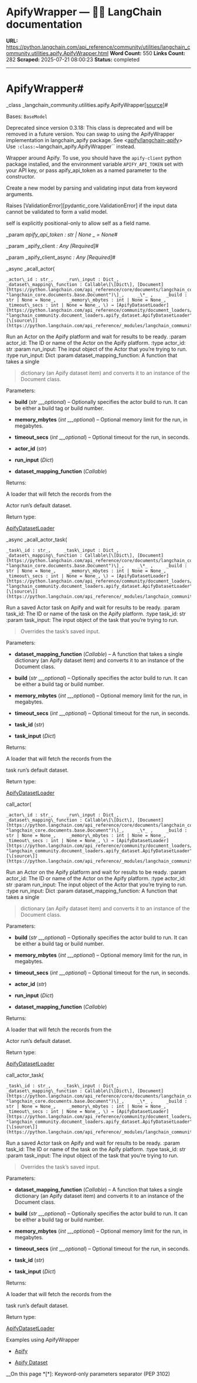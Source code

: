# ApifyWrapper — 🦜🔗 LangChain  documentation

**URL:** https://python.langchain.com/api_reference/community/utilities/langchain_community.utilities.apify.ApifyWrapper.html
**Word Count:** 550
**Links Count:** 282
**Scraped:** 2025-07-21 08:00:23
**Status:** completed

---

# ApifyWrapper\#

_class _langchain\_community.utilities.apify.ApifyWrapper[\[source\]](https://python.langchain.com/api_reference/_modules/langchain_community/utilities/apify.html#ApifyWrapper)\#     

Bases: `BaseModel`

Deprecated since version 0.3.18: This class is deprecated and will be removed in a future version. You can swap to using the ApifyWrapper implementation in langchain\_apify package. See <[apify/langchain-apify](https://github.com/apify/langchain-apify)> Use `:class:`~langchain_apify.ApifyWrapper`` instead.

Wrapper around Apify. To use, you should have the `apify-client` python package installed, and the environment variable `APIFY_API_TOKEN` set with your API key, or pass apify\_api\_token as a named parameter to the constructor.

Create a new model by parsing and validating input data from keyword arguments.

Raises \[ValidationError\]\[pydantic\_core.ValidationError\] if the input data cannot be validated to form a valid model.

self is explicitly positional-only to allow self as a field name.

_param _apify\_api\_token _: str | None_ _ = None_\#     

_param _apify\_client _: Any_ _\[Required\]_\#     

_param _apify\_client\_async _: Any_ _\[Required\]_\#     

_async _acall\_actor\(

    _actor\_id : str_,     _run\_input : Dict_,     _dataset\_mapping\_function : Callable\[\[Dict\], [Document](https://python.langchain.com/api_reference/core/documents/langchain_core.documents.base.Document.html#langchain_core.documents.base.Document "langchain_core.documents.base.Document")\]_,     _\*_ ,     _build : str | None = None_,     _memory\_mbytes : int | None = None_,     _timeout\_secs : int | None = None_, \) → [ApifyDatasetLoader](https://python.langchain.com/api_reference/community/document_loaders/langchain_community.document_loaders.apify_dataset.ApifyDatasetLoader.html#langchain_community.document_loaders.apify_dataset.ApifyDatasetLoader "langchain_community.document_loaders.apify_dataset.ApifyDatasetLoader")[\[source\]](https://python.langchain.com/api_reference/_modules/langchain_community/utilities/apify.html#ApifyWrapper.acall_actor)\#     

Run an Actor on the Apify platform and wait for results to be ready. :param actor\_id: The ID or name of the Actor on the Apify platform. :type actor\_id: str :param run\_input: The input object of the Actor that you’re trying to run. :type run\_input: Dict :param dataset\_mapping\_function: A function that takes a single

> dictionary \(an Apify dataset item\) and converts it to an instance of the Document class.

Parameters:     

  * **build** \(_str_ _,__optional_\) – Optionally specifies the actor build to run. It can be either a build tag or build number.

  * **memory\_mbytes** \(_int_ _,__optional_\) – Optional memory limit for the run, in megabytes.

  * **timeout\_secs** \(_int_ _,__optional_\) – Optional timeout for the run, in seconds.

  * **actor\_id** \(_str_\)

  * **run\_input** \(_Dict_\)

  * **dataset\_mapping\_function** \(_Callable_\)

Returns:     

A loader that will fetch the records from the     

Actor run’s default dataset.

Return type:     

[ApifyDatasetLoader](https://python.langchain.com/api_reference/community/document_loaders/langchain_community.document_loaders.apify_dataset.ApifyDatasetLoader.html#langchain_community.document_loaders.apify_dataset.ApifyDatasetLoader "langchain_community.document_loaders.apify_dataset.ApifyDatasetLoader")

_async _acall\_actor\_task\(

    _task\_id : str_,     _task\_input : Dict_,     _dataset\_mapping\_function : Callable\[\[Dict\], [Document](https://python.langchain.com/api_reference/core/documents/langchain_core.documents.base.Document.html#langchain_core.documents.base.Document "langchain_core.documents.base.Document")\]_,     _\*_ ,     _build : str | None = None_,     _memory\_mbytes : int | None = None_,     _timeout\_secs : int | None = None_, \) → [ApifyDatasetLoader](https://python.langchain.com/api_reference/community/document_loaders/langchain_community.document_loaders.apify_dataset.ApifyDatasetLoader.html#langchain_community.document_loaders.apify_dataset.ApifyDatasetLoader "langchain_community.document_loaders.apify_dataset.ApifyDatasetLoader")[\[source\]](https://python.langchain.com/api_reference/_modules/langchain_community/utilities/apify.html#ApifyWrapper.acall_actor_task)\#     

Run a saved Actor task on Apify and wait for results to be ready. :param task\_id: The ID or name of the task on the Apify platform. :type task\_id: str :param task\_input: The input object of the task that you’re trying to run.

> Overrides the task’s saved input.

Parameters:     

  * **dataset\_mapping\_function** \(_Callable_\) – A function that takes a single dictionary \(an Apify dataset item\) and converts it to an instance of the Document class.

  * **build** \(_str_ _,__optional_\) – Optionally specifies the actor build to run. It can be either a build tag or build number.

  * **memory\_mbytes** \(_int_ _,__optional_\) – Optional memory limit for the run, in megabytes.

  * **timeout\_secs** \(_int_ _,__optional_\) – Optional timeout for the run, in seconds.

  * **task\_id** \(_str_\)

  * **task\_input** \(_Dict_\)

Returns:     

A loader that will fetch the records from the     

task run’s default dataset.

Return type:     

[ApifyDatasetLoader](https://python.langchain.com/api_reference/community/document_loaders/langchain_community.document_loaders.apify_dataset.ApifyDatasetLoader.html#langchain_community.document_loaders.apify_dataset.ApifyDatasetLoader "langchain_community.document_loaders.apify_dataset.ApifyDatasetLoader")

call\_actor\(

    _actor\_id : str_,     _run\_input : Dict_,     _dataset\_mapping\_function : Callable\[\[Dict\], [Document](https://python.langchain.com/api_reference/core/documents/langchain_core.documents.base.Document.html#langchain_core.documents.base.Document "langchain_core.documents.base.Document")\]_,     _\*_ ,     _build : str | None = None_,     _memory\_mbytes : int | None = None_,     _timeout\_secs : int | None = None_, \) → [ApifyDatasetLoader](https://python.langchain.com/api_reference/community/document_loaders/langchain_community.document_loaders.apify_dataset.ApifyDatasetLoader.html#langchain_community.document_loaders.apify_dataset.ApifyDatasetLoader "langchain_community.document_loaders.apify_dataset.ApifyDatasetLoader")[\[source\]](https://python.langchain.com/api_reference/_modules/langchain_community/utilities/apify.html#ApifyWrapper.call_actor)\#     

Run an Actor on the Apify platform and wait for results to be ready. :param actor\_id: The ID or name of the Actor on the Apify platform. :type actor\_id: str :param run\_input: The input object of the Actor that you’re trying to run. :type run\_input: Dict :param dataset\_mapping\_function: A function that takes a single

> dictionary \(an Apify dataset item\) and converts it to an instance of the Document class.

Parameters:     

  * **build** \(_str_ _,__optional_\) – Optionally specifies the actor build to run. It can be either a build tag or build number.

  * **memory\_mbytes** \(_int_ _,__optional_\) – Optional memory limit for the run, in megabytes.

  * **timeout\_secs** \(_int_ _,__optional_\) – Optional timeout for the run, in seconds.

  * **actor\_id** \(_str_\)

  * **run\_input** \(_Dict_\)

  * **dataset\_mapping\_function** \(_Callable_\)

Returns:     

A loader that will fetch the records from the     

Actor run’s default dataset.

Return type:     

[ApifyDatasetLoader](https://python.langchain.com/api_reference/community/document_loaders/langchain_community.document_loaders.apify_dataset.ApifyDatasetLoader.html#langchain_community.document_loaders.apify_dataset.ApifyDatasetLoader "langchain_community.document_loaders.apify_dataset.ApifyDatasetLoader")

call\_actor\_task\(

    _task\_id : str_,     _task\_input : Dict_,     _dataset\_mapping\_function : Callable\[\[Dict\], [Document](https://python.langchain.com/api_reference/core/documents/langchain_core.documents.base.Document.html#langchain_core.documents.base.Document "langchain_core.documents.base.Document")\]_,     _\*_ ,     _build : str | None = None_,     _memory\_mbytes : int | None = None_,     _timeout\_secs : int | None = None_, \) → [ApifyDatasetLoader](https://python.langchain.com/api_reference/community/document_loaders/langchain_community.document_loaders.apify_dataset.ApifyDatasetLoader.html#langchain_community.document_loaders.apify_dataset.ApifyDatasetLoader "langchain_community.document_loaders.apify_dataset.ApifyDatasetLoader")[\[source\]](https://python.langchain.com/api_reference/_modules/langchain_community/utilities/apify.html#ApifyWrapper.call_actor_task)\#     

Run a saved Actor task on Apify and wait for results to be ready. :param task\_id: The ID or name of the task on the Apify platform. :type task\_id: str :param task\_input: The input object of the task that you’re trying to run.

> Overrides the task’s saved input.

Parameters:     

  * **dataset\_mapping\_function** \(_Callable_\) – A function that takes a single dictionary \(an Apify dataset item\) and converts it to an instance of the Document class.

  * **build** \(_str_ _,__optional_\) – Optionally specifies the actor build to run. It can be either a build tag or build number.

  * **memory\_mbytes** \(_int_ _,__optional_\) – Optional memory limit for the run, in megabytes.

  * **timeout\_secs** \(_int_ _,__optional_\) – Optional timeout for the run, in seconds.

  * **task\_id** \(_str_\)

  * **task\_input** \(_Dict_\)

Returns:     

A loader that will fetch the records from the     

task run’s default dataset.

Return type:     

[ApifyDatasetLoader](https://python.langchain.com/api_reference/community/document_loaders/langchain_community.document_loaders.apify_dataset.ApifyDatasetLoader.html#langchain_community.document_loaders.apify_dataset.ApifyDatasetLoader "langchain_community.document_loaders.apify_dataset.ApifyDatasetLoader")

Examples using ApifyWrapper

  * [Apify](https://python.langchain.com/docs/integrations/providers/apify/)

  * [Apify Dataset](https://python.langchain.com/docs/integrations/document_loaders/apify_dataset/)

__On this page   *[\*]: Keyword-only parameters separator (PEP 3102)